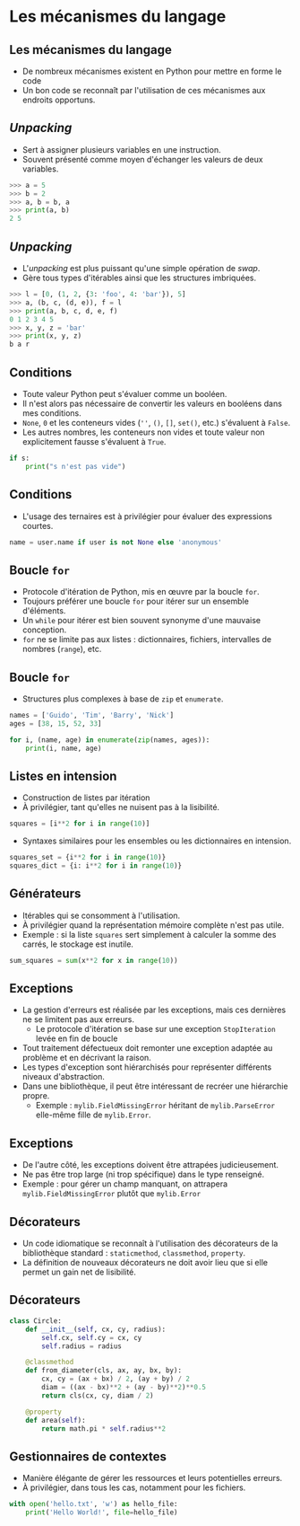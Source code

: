 # Les mécanismes du langage

## Les mécanismes du langage

* De nombreux mécanismes existent en Python pour mettre en forme le code
* Un bon code se reconnaît par l'utilisation de ces mécanismes aux endroits opportuns.

## *Unpacking*

* Sert à assigner plusieurs variables en une instruction.
* Souvent présenté comme moyen d'échanger les valeurs de deux variables.

```python
>>> a = 5
>>> b = 2
>>> a, b = b, a
>>> print(a, b)
2 5
```

## *Unpacking*

* L'*unpacking* est plus puissant qu'une simple opération de *swap*.
* Gère tous types d'itérables ainsi que les structures imbriquées.

```python
>>> l = [0, (1, 2, {3: 'foo', 4: 'bar'}), 5]
>>> a, (b, c, (d, e)), f = l
>>> print(a, b, c, d, e, f)
0 1 2 3 4 5
>>> x, y, z = 'bar'
>>> print(x, y, z)
b a r
```

## Conditions

* Toute valeur Python peut s'évaluer comme un booléen.
* Il n'est alors pas nécessaire de convertir les valeurs en booléens dans mes conditions.
* `None`, `0` et les conteneurs vides (`''`, `()`, `[]`, `set()`, etc.) s'évaluent à `False`.
* Les autres nombres, les conteneurs non vides et toute valeur non explicitement fausse s'évaluent à `True`.

```python
if s:
    print("s n'est pas vide")
```

## Conditions

* L'usage des ternaires est à privilégier pour évaluer des expressions courtes.

```python
name = user.name if user is not None else 'anonymous'
```

## Boucle `for`

* Protocole d'itération de Python, mis en œuvre par la boucle `for`.
* Toujours préférer une boucle `for` pour itérer sur un ensemble d'éléments.
* Un `while` pour itérer est bien souvent synonyme d'une mauvaise conception.
* `for` ne se limite pas aux listes : dictionnaires, fichiers, intervalles de nombres (`range`), etc.

## Boucle `for`

* Structures plus complexes à base de `zip` et `enumerate`.

```python
names = ['Guido', 'Tim', 'Barry', 'Nick']
ages = [38, 15, 52, 33]

for i, (name, age) in enumerate(zip(names, ages)):
    print(i, name, age)
```

## Listes en intension

* Construction de listes par itération
* À privilégier, tant qu'elles ne nuisent pas à la lisibilité.

```python
squares = [i**2 for i in range(10)]
```

* Syntaxes similaires pour les ensembles ou les dictionnaires en intension.

```python
squares_set = {i**2 for i in range(10)}
squares_dict = {i: i**2 for i in range(10)}
```

## Générateurs

* Itérables qui se consomment à l'utilisation.
* À privilégier quand la représentation mémoire complète n'est pas utile.
* Exemple : si la liste `squares` sert simplement à calculer la somme des carrés, le stockage est inutile.

```python
sum_squares = sum(x**2 for x in range(10))
```

## Exceptions

* La gestion d'erreurs est réalisée par les exceptions, mais ces dernières ne se limitent pas aux erreurs.
    * Le protocole d'itération se base sur une exception `StopIteration` levée en fin de boucle
* Tout traitement défectueux doit remonter une exception adaptée au problème et en décrivant la raison.
* Les types d'exception sont hiérarchisés pour représenter différents niveaux d'abstraction.
* Dans une bibliothèque, il peut être intéressant de recréer une hiérarchie propre.
    * Exemple : `mylib.FieldMissingError` héritant de `mylib.ParseError` elle-même fille de `mylib.Error`.

## Exceptions

* De l'autre côté, les exceptions doivent être attrapées judicieusement.
* Ne pas être trop large (ni trop spécifique) dans le type renseigné.
* Exemple : pour gérer un champ manquant, on attrapera `mylib.FieldMissingError` plutôt que `mylib.Error`

## Décorateurs

* Un code idiomatique se reconnaît à l'utilisation des décorateurs de la bibliothèque standard : `staticmethod`, `classmethod`, `property`.
* La définition de nouveaux décorateurs ne doit avoir lieu que si elle permet un gain net de lisibilité.

## Décorateurs

```python
class Circle:
    def __init__(self, cx, cy, radius):
        self.cx, self.cy = cx, cy
        self.radius = radius

    @classmethod
    def from_diameter(cls, ax, ay, bx, by):
        cx, cy = (ax + bx) / 2, (ay + by) / 2
        diam = ((ax - bx)**2 + (ay - by)**2)**0.5
        return cls(cx, cy, diam / 2)

    @property
    def area(self):
        return math.pi * self.radius**2
```

## Gestionnaires de contextes

* Manière élégante de gérer les ressources et leurs potentielles erreurs.
* À privilégier, dans tous les cas, notamment pour les fichiers.

```python
with open('hello.txt', 'w') as hello_file:
    print('Hello World!', file=hello_file)
```
